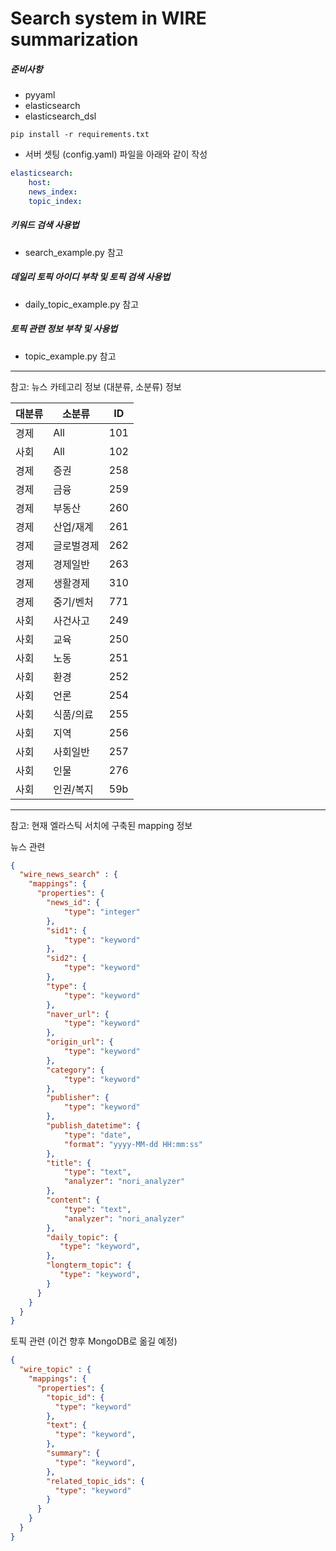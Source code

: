 # Search system in WIRE summarization

##### 준비사항
- pyyaml
- elasticsearch
- elasticsearch_dsl

```
pip install -r requirements.txt
```

- 서버 셋팅 (config.yaml) 파일을 아래와 같이 작성
```yaml
elasticsearch:
    host:  
    news_index: 
    topic_index: 
```

##### 키워드 검색 사용법
- search_example.py 참고

##### 데일리 토픽 아이디 부착 및 토픽 검색 사용법
- daily_topic_example.py 참고

##### 토픽 관련 정보 부착 및 사용법
- topic_example.py 참고

--------------------------------

참고: 뉴스 카테고리 정보 (대분류, 소분류) 정보

|대분류|소분류|ID|
|---|---|---|
|경제| All | 101 |
|사회| All | 102 |
|경제|   증권	|   	258|
|경제|	금융	|   	259|
|경제|	부동산|		260|
|경제|	산업/재계|	261|
|경제|	글로벌경제|	262|
|경제|	경제일반|	    263|
|경제|	생활경제|   	310|
|경제|	중기/벤처|	771|
|사회|	사건사고|   	249|
|사회|	교육	|   	250|
|사회|	노동	|   	251|
|사회|	환경	|   	252|
|사회|	언론	|   	254|
|사회|	식품/의료|	255|
|사회|	지역	|       256|
|사회|	사회일반|	    257|
|사회|	인물	|       276|
|사회|	인권/복지|    59b|

--------------------------------

참고: 현재 엘라스틱 서치에 구축된 mapping 정보

뉴스 관련
```json
{
  "wire_news_search" : {
    "mappings": {
      "properties": {
        "news_id": {   
            "type": "integer"
        },
        "sid1": {
            "type": "keyword"
        },
        "sid2": {
            "type": "keyword"
        },
        "type": {     
            "type": "keyword"
        },
        "naver_url": {
            "type": "keyword"
        },
        "origin_url": {
            "type": "keyword"
        },
        "category": {
            "type": "keyword"
        },
        "publisher": {
            "type": "keyword"
        },
        "publish_datetime": {
            "type": "date",
            "format": "yyyy-MM-dd HH:mm:ss"
        },
        "title": {
            "type": "text",
            "analyzer": "nori_analyzer"
        },
        "content": {
            "type": "text",
            "analyzer": "nori_analyzer"
        },
        "daily_topic": {
           "type": "keyword",
        },
        "longterm_topic": {
           "type": "keyword",
        }
      }
    }         
  }
}
```

토픽 관련 (이건 향후 MongoDB로 옮길 예정)
```json
{
  "wire_topic" : {
    "mappings": {
      "properties": {
        "topic_id": {
          "type": "keyword"
        },
        "text": {
          "type": "keyword",
        },
        "summary": {
          "type": "keyword",
        },
        "related_topic_ids": {
          "type": "keyword"
        }
      }
    }
  }
}
```